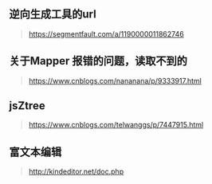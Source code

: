 ## 逆向生成工具的url
> https://segmentfault.com/a/1190000011862746

## 关于Mapper 报错的问题，读取不到的
> https://www.cnblogs.com/nananana/p/9333917.html

## jsZtree 
> https://www.cnblogs.com/telwanggs/p/7447915.html

## 富文本编辑
> http://kindeditor.net/doc.php